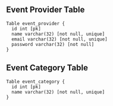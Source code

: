 ## Event Provider Table

```
Table event_provider {
  id int [pk]
  name varchar(32) [not null, unique]
  email varchar(32) [not null, unique]
  password varchar(32) [not null]
}
```

## Event Category Table

```
Table event_category {
  id int [pk]
  name varchar(32) [not null, unique]
}
```
